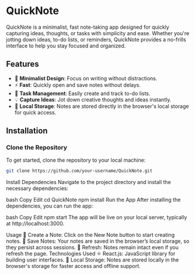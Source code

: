 
# QuickNote

QuickNote is a minimalist, fast note-taking app designed for quickly capturing ideas, thoughts, or tasks with simplicity and ease. Whether you're jotting down ideas, to-do lists, or reminders, QuickNote provides a no-frills interface to help you stay focused and organized.

## Features
- 📝 **Minimalist Design**: Focus on writing without distractions.
- ⚡ **Fast**: Quickly open and save notes without delays.
- 📌 **Task Management**: Easily create and track to-do lists.
- 💡 **Capture Ideas**: Jot down creative thoughts and ideas instantly.
- 📂 **Local Storage**: Notes are stored directly in the browser's local storage for quick access.

## Installation

### Clone the Repository
To get started, clone the repository to your local machine:

```bash
git clone https://github.com/your-username/QuickNote.git
```
Install Dependencies
Navigate to the project directory and install the necessary dependencies:

bash
Copy
Edit
cd QuickNote
npm install
Run the App
After installing the dependencies, you can run the app:

bash
Copy
Edit
npm start
The app will be live on your local server, typically at http://localhost:3000.

Usage
📝 Create a Note: Click on the New Note button to start creating notes.
💾 Save Notes: Your notes are saved in the browser’s local storage, so they persist across sessions.
🔄 Refresh: Notes remain intact even if you refresh the page.
Technologies Used
⚛️ React.js: JavaScript library for building user interfaces.
💾 Local Storage: Notes are stored locally in the browser's storage for faster access and offline support.

